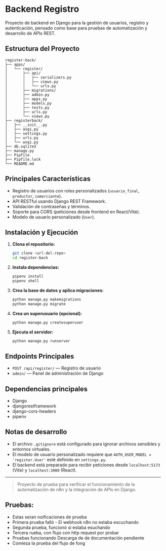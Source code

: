 # Backend Registro

Proyecto de backend en Django para la gestión de usuarios, registro y autenticación, pensado como base para pruebas de automatización y desarrollo de APIs REST.

## Estructura del Proyecto

```
register-back/
├── apps/
│   └── register/
│       ├── api/
│       │   ├── serializers.py
│       │   ├── views.py
│       │   └── urls.py
│       ├── migrations/
│       ├── admin.py
│       ├── apps.py
│       ├── models.py
│       ├── tests.py
│       ├── urls.py
│       └── views.py
├── registerback/
│   ├── __init__.py
│   ├── asgi.py
│   ├── settings.py
│   ├── urls.py
│   └── wsgi.py
├── db.sqlite3
├── manage.py
├── Pipfile
├── Pipfile.lock
└── README.md
```

## Principales Características

- Registro de usuarios con roles personalizados (`usuario_final`, `productor`, `comerciante`).
- API RESTful usando Django REST Framework.
- Validación de contraseñas y términos.
- Soporte para CORS (peticiones desde frontend en React/Vite).
- Modelo de usuario personalizado (`User`).

## Instalación y Ejecución

1. **Clona el repositorio:**
	```bash
	git clone <url-del-repo>
	cd register-back
	```

2. **Instala dependencias:**
	```bash
	pipenv install
	pipenv shell
	```

3. **Crea la base de datos y aplica migraciones:**
	```bash
	python manage.py makemigrations
	python manage.py migrate
	```

4. **Crea un superusuario (opcional):**
	```bash
	python manage.py createsuperuser
	```

5. **Ejecuta el servidor:**
	```bash
	python manage.py runserver
	```

## Endpoints Principales

- `POST /api/register/` — Registro de usuario
- `admin/` — Panel de administración de Django

## Dependencias principales

- Django
- djangorestframework
- django-cors-headers
- pipenv

## Notas de desarrollo

- El archivo `.gitignore` está configurado para ignorar archivos sensibles y entornos virtuales.
- El modelo de usuario personalizado requiere que `AUTH_USER_MODEL = 'register.User'` esté definido en `settings.py`.
- El backend está preparado para recibir peticiones desde `localhost:5173` (Vite) y `localhost:3000` (React).

---

> Proyecto de prueba para verificar el funcionamiento de la automatización de n8n y la integración de APIs en Django.

## Pruebas:
- Estas seran noificaciones de prueba
- Primera prueba falló - El webhook n8n no estaba escuchando
- Segunda prueba, funcionó  si estaba esuchando
- Tercera rueba, con flujo con http request por probar 
- Pruebas funcionando Descarga de de documentación pendiente
- Comieza la prueba del flujo de fong
